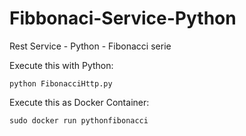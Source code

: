 # Fibbonaci-Service-Python
Rest Service - Python - Fibonacci serie

Execute this with Python:
```
python FibonacciHttp.py
```

Execute this as Docker Container:
```
sudo docker run pythonfibonacci
```
